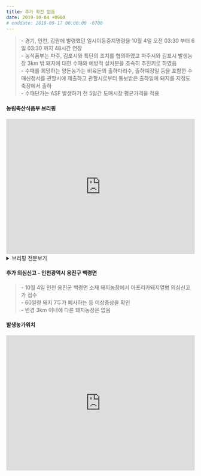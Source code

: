 ```yaml
---
title: 추가 확진 없음
date: 2019-10-04 +0900
# enddate: 2019-09-17 00:00:00 -0700
---
```

> \- 경기, 인천, 강원에 발령했던 일시이동중지명령을 10월 4일 오전 03:30 부터 6일 03:30 까지 48시간 연장  
> \- 농식품부는 파주, 김포시와 특단의 조치를 협의하였고 파주시와 김포시 발생농장 3km 밖 돼지에 대한 수매와 예방적 살처분을 조속히 추진키로 하였음  
> \- 수매를 희망하는 양돈농가는 비육돈의 출하마리수, 출하예정일 등을 포함한 수매신청서를 관할시에 제출하고 관할시로부터 통보받은 출하일에 돼지를 지정도축장에서 출하  
> \- 수매단가는 ASF 발생하기 전 5일간 도매시장 평균가격을 적용  

#### 농림축산식품부 브리핑  
<iframe width="100%" height="360" src="https://www.youtube.com/embed/7o1es0f7RTY" frameborder="0" allow="accelerometer; autoplay; encrypted-media; gyroscope; picture-in-picture" allowfullscreen></iframe>

<details>
<summary>브리핑 전문보기</summary>
<div markdown="1">

(박병홍 농립축산식품부 식품산업정책실장)

10월 1일부터 경기도 파주시와 김포시 소재 양돈농장에서 들어온 3건의 신고와 예찰과정에서 확인한 의심 1건 등 4건은 모두 ASF양성으로 확진되었습니다. 이에 따라 접경지역 방역관리강화를 위해 경기, 인천, 강원에 발령했던 일시이동중지명령을 10월 4일 오전 03:30 부터 6일 03:30 까지 48시간 연장키로 하였습니다. 일시이동중지기간중에는 도축장, 분뇨처리시설 등 축산관련시설에 대한 청소와 일제소독을 실시하고 가축운반차량 등 축산관련 차량은 운행을 중단하고 철저한 내외부 세척과 소독을 실시핧 계획입니다. 

아프리카돼지열병 확산차단을 위해 파주시와 김포시는 발생농장 살처분과 반경 3km 내 예방적 살처분을 진행중에 있습니다. 최근 파주시와 김포시에서 4건의 아프리카돼지열병이 연이어 발생함에 따라 농식품부는 파주 김포시와 특단의 조치를 협의하였고 파주시와 김포시 발생농장 3km 밖 돼지에 대한 수매와 예방적 살처분을 조속히 추진키로 하였습니다. 우선 수매는 오늘부터 즉시 시행하여 8일까지 진행하며 수매 대상은 비육돈으로 하기로 하였습니다. 다만 관내 발생농장 반경 3km 내에 기존 살처분 대상농가는 수매대상에서 제외키로 하였습니다. 원활한 수매진행을 위해 오늘부터 경기도와 파주 김포시에는 수매 상응관을 설치 운영하고 관내양돈농가 대상으로 신청방법과 절차를 안내할 계획입니다. 수매를 희망하는 양돈농가는 비육돈의 출하마리수, 출하예정일 등을 포함한 수매신청서를 관할시에 제출하고 관할시로부터 통보받은 출하일에 돼지를 지정도축장에서 출하하면 됩니다. 수매신청서는 경기도, 파주시, 김포시, 농협, 한돈협회 홈페이지에 사전에 게제할 예정입니다. 생체중 90-110kg 돼지의 경우 110kg 수매 가격으로 정산하고, 110kg 이상 돼지는 지육중량의 110kg 지육단가를 곱한 가격으로 정산할 계획입니다. 아울러 수매단가는 ASF 발생하기 전 5일간 도매시장 평균가격을 적용키로 하였습니다. 농가에서 수매를 신청하면 우선 가축방역관 또는 공수의의 사전정밀검사를 받고 이상이 없는 경우에만 지정도축장으로 출하가 가능하고 도축장에서 추가로 임상해체검사를 거친 위 안전한 돼지만 도축한 후 비축할 계획입니다. 수매가 완료된 이후에는 파주시와 김포시 관내 나머지 돼지 전량에 대하여 예방적 살처분을 조속히 추진할 계획입니다. 살처분은 잔존물 제거작업까지 최대한 신속히 마무리 될 수 있도록 하고 소독 등 방역조치를 철저히 해나가겠습니다. 아울러 연천군의 경우에도 조속히 논의해 발생농장 반경 110km 내 돼지 대상으로 수매와 예방적 살처분을 추진할 계획입니다. 파주시와 김포시 돼지 수매가 신속하고 정확히 이뤄질 수 있도록 경기도, 김포시, 파주시, 농협, 한돈협회 등의 신청방법과 절차에 대한 적극적인 안내와 협조를 부탁드립니다. 이상입니다. 

</div>
</details>

#### 추가 의심신고 - 인천광역시 옹진구 백령면
> \- 10월 4일 인천 옹진군 백령면 소재 돼지농장에서 아프리카돼지열병 의심신고가 접수  
> \- 60일령 돼지 7두가 폐사하는 등 이상증상을 확인  
> \- 반경 3km 이내에 다른 돼지농장은 없음  

#### 발생농가위치  
<iframe width="100%" height="360" src="http://adatalab.net/asf-timeline/charts/191003-map" frameborder="0" allow="accelerometer; autoplay; encrypted-media; gyroscope; picture-in-picture" allowfullscreen></iframe>
